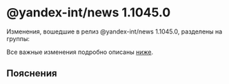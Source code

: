 # @yandex-int/news 1.1045.0

<!-- ЧЕЛОВЕЧЕСКОЕ ВСТУПЛЕНИЕ -->

Изменения, вошедшие в релиз @yandex-int/news 1.1045.0, разделены на группы:

Все важные изменения подробно описаны [ниже](#Пояснения).

## Пояснения

